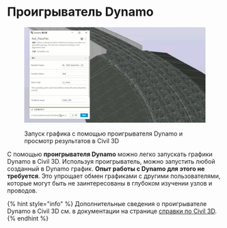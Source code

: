 # Проигрыватель Dynamo

<figure><img src="../.gitbook/assets/Rail_PlaceTies_Player (1).gif" alt=""><figcaption><p>Запуск графика с помощью проигрывателя Dynamo и просмотр результатов в Civil 3D</p></figcaption></figure>

С помощью **проигрывателя Dynamo** можно легко запускать графики Dynamo в Civil 3D. Используя проигрыватель, можно запустить любой созданный в Dynamo график. **Опыт работы с Dynamo для этого не требуется**. Это упрощает обмен графиками с другими пользователями, которые могут быть не заинтересованы в глубоком изучении узлов и проводов.

{% hint style="info" %} Дополнительные сведения о проигрывателе Dynamo в Civil 3D см. в документации на странице [справки по Civil 3D](https://help.autodesk.com/view/CIV3D/2025/RUS/?guid=dynamo\_player). {% endhint %}
